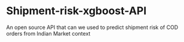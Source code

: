 # Shipment-risk-xgboost-API
An open source API that can we used to predict shipment risk of COD orders from Indian Market context
